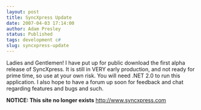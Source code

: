 ```yaml
---
layout: post
title: SyncXpress Update
date: 2007-04-03 17:14:00
author: Adam Presley
status: Published
tags: development c#
slug: syncxpress-update
---
```

Ladies and Gentlemen! I have put up for public download the first alpha
release of SyncXpress. It is still in VERY early production, and not
ready for prime time, so use at your own risk. You will need .NET 2.0 to
run this application. I also hope to have a forum up soon for feedback
and chat regarding features and bugs and such.

**NOTICE: This site no longer exists**
<http://www.syncxpress.com>
